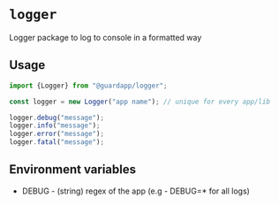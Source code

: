 # `logger`

Logger package to log to console in a formatted way

## Usage

```javascript
import {Logger} from "@guardapp/logger";

const logger = new Logger("app name"); // unique for every app/lib

logger.debug("message");
logger.info("message");
logger.error("message");
logger.fatal("message");
```
## Environment variables

- DEBUG - (string) regex of the app (e.g - DEBUG=*  for all logs)